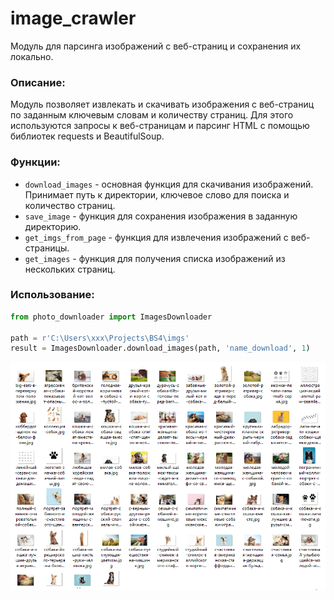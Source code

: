 # image_crawler
Модуль для парсинга изображений с веб-страниц и сохранения их локально.


### Описание:
Модуль позволяет извлекать и скачивать изображения с веб-страниц по заданным ключевым словам и количеству страниц. Для этого используются запросы к веб-страницам и парсинг HTML с помощью библиотек requests и BeautifulSoup.

### Функции:

- `download_images` - основная функция для скачивания изображений. Принимает путь к директории, ключевое слово для поиска и количество страниц.
- `save_image` - функция для сохранения изображения в заданную директорию.
- `get_imgs_from_page` - функция для извлечения изображений с веб-страницы.
- `get_images` - функция для получения списка изображений из нескольких страниц.



### Использование:
```python
from photo_downloader import ImagesDownloader

path = r'C:\Users\xxx\Projects\BS4\imgs'
result = ImagesDownloader.download_images(path, 'name_download', 1)
```

![img](readme_img/img1.png)